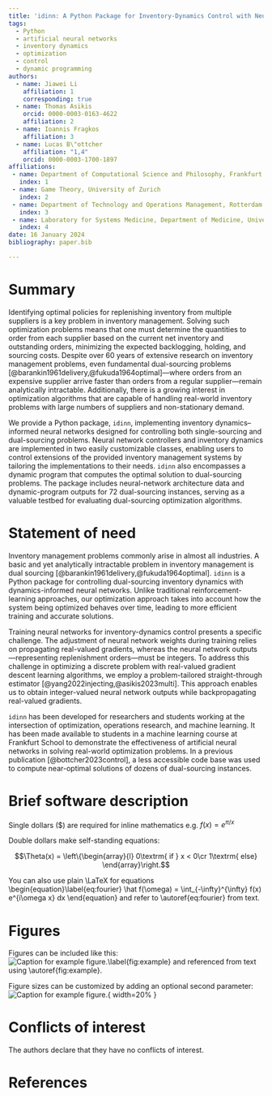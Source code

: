 ```yaml
---
title: 'idinn: A Python Package for Inventory-Dynamics Control with Neural Networks'
tags:
  - Python
  - artificial neural networks
  - inventory dynamics
  - optimization
  - control
  - dynamic programming
authors:
  - name: Jiawei Li
    affiliation: 1
    corresponding: true
  - name: Thomas Asikis
    orcid: 0000-0003-0163-4622
    affiliation: 2
  - name: Ioannis Fragkos
    affiliation: 3
  - name: Lucas B\"ottcher
    affiliation: "1,4"
    orcid: 0000-0003-1700-1897
affiliations:
 - name: Department of Computational Science and Philosophy, Frankfurt School of Finance and Management
   index: 1
 - name: Game Theory, University of Zurich
   index: 2
 - name: Department of Technology and Operations Management, Rotterdam School of Management, Erasmus University Rotterdam
   index: 3
 - name: Laboratory for Systems Medicine, Department of Medicine, University of Florida
   index: 4
date: 16 January 2024
bibliography: paper.bib

---
```


# Summary

Identifying optimal policies for replenishing inventory from multiple suppliers is a key 
problem in inventory management. Solving such optimization problems means that one must 
determine the quantities to order from each supplier based on the current net inventory 
and outstanding orders, minimizing the expected backlogging, holding, and sourcing costs. 
Despite over 60 years of extensive research on inventory management problems, even fundamental 
dual-sourcing problems [@barankin1961delivery,@fukuda1964optimal]—where orders from an 
expensive supplier arrive faster than orders from a regular supplier—remain analytically 
intractable. Additionally, there is a growing interest in optimization algorithms that 
are capable of handling real-world inventory problems with large numbers of 
suppliers and non-stationary demand.

We provide a Python package, `idinn`, implementing inventory dynamics–informed neural 
networks designed for controlling both single-sourcing and dual-sourcing problems. 
Neural network controllers and inventory dynamics are implemented in two easily customizable 
classes, enabling users to control extensions of the provided inventory management 
systems by tailoring the implementations to their needs. `idinn` also encompasses 
a dynamic program that computes the optimal solution to dual-sourcing problems. 
The package includes neural-network architecture data and dynamic-program outputs 
for 72 dual-sourcing instances, serving as a valuable testbed for evaluating 
dual-sourcing optimization algorithms.

# Statement of need

Inventory management problems commonly arise in almost all industries. A basic and 
yet analytically intractable problem in inventory management is dual sourcing 
[@barankin1961delivery,@fukuda1964optimal]. `idinn` is a Python package for controlling 
dual-sourcing inventory dynamics with dynamics-informed neural networks. 
Unlike traditional reinforcement-learning approaches, our optimization approach takes 
into account how the system being optimized behaves over time, leading to more efficient training 
and accurate solutions. 

Training neural networks for inventory-dynamics control presents 
a specific challenge. The adjustment of neural network weights during training relies 
on propagating real-valued gradients, whereas the neural network outputs—representing 
replenishment orders—must be integers. To address this challenge in optimizing a 
discrete problem with real-valued gradient descent learning algorithms, we employ 
a problem-tailored straight-through estimator [@yang2022injecting,@asikis2023multi]. 
This approach enables us to obtain integer-valued neural network outputs while 
backpropagating real-valued gradients.

`idinn` has been developed for researchers and students working at the intersection 
of optimization, operations research, and machine learning. It has been made available 
to students in a machine learning course at Frankfurt School to demonstrate 
the effectiveness of artificial neural networks in solving real-world optimization problems.
In a previous publication [@bottcher2023control], a less accessible code base was used to
compute near-optimal solutions of dozens of dual-sourcing instances. 

# Brief software description

Single dollars ($) are required for inline mathematics e.g. $f(x) = e^{\pi/x}$

Double dollars make self-standing equations:

$$\Theta(x) = \left\{\begin{array}{l}
0\textrm{ if } x < 0\cr
1\textrm{ else}
\end{array}\right.$$

You can also use plain \LaTeX for equations
\begin{equation}\label{eq:fourier}
\hat f(\omega) = \int_{-\infty}^{\infty} f(x) e^{i\omega x} dx
\end{equation}
and refer to \autoref{eq:fourier} from text.

# Figures

Figures can be included like this:
![Caption for example figure.\label{fig:example}](figure.png)
and referenced from text using \autoref{fig:example}.

Figure sizes can be customized by adding an optional second parameter:
![Caption for example figure.](figure.png){ width=20% }

# Conflicts of interest

The authors declare that they have no conflicts of interest.

# References